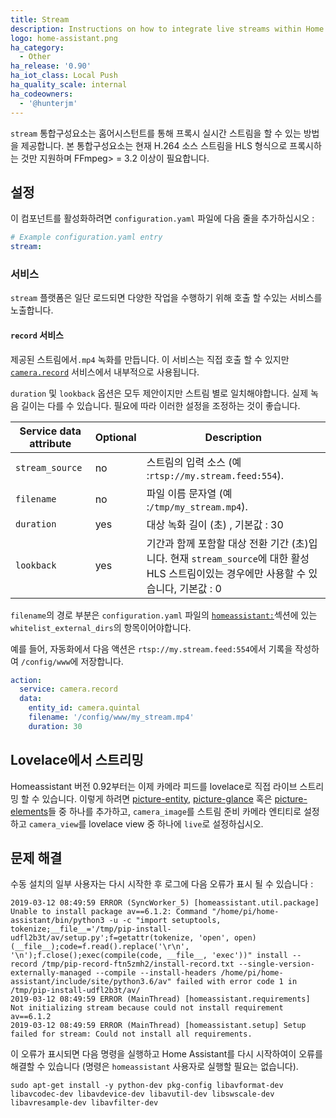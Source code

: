 ```yaml
---
title: Stream
description: Instructions on how to integrate live streams within Home Assistant.
logo: home-assistant.png
ha_category:
  - Other
ha_release: '0.90'
ha_iot_class: Local Push
ha_quality_scale: internal
ha_codeowners:
  - '@hunterjm'
---
```


`stream` 통합구성요소는 홈어시스턴트를 통해 프록시 실시간 스트림을 할 수 있는 방법을 제공합니다. 본 통합구성요소는 현재 H.264 소스 스트림을 HLS 형식으로 프록시하는 것만 지원하며 FFmpeg> = 3.2 이상이 필요합니다.

## 설정

이 컴포넌트를 활성화하려면 `configuration.yaml` 파일에 다음 줄을 추가하십시오 :

```yaml
# Example configuration.yaml entry
stream:
```

### 서비스

`stream` 플랫폼은 일단 로드되면 다양한 작업을 수행하기 위해 호출 할 수있는 서비스를 노출합니다.

#### `record` 서비스

제공된 스트림에서`.mp4` 녹화를 만듭니다. 이 서비스는 직접 호출 할 수 있지만 [`camera.record`](/integrations/camera#service-record) 서비스에서 내부적으로 사용됩니다. 

`duration` 및 `lookback` 옵션은 모두 제안이지만 스트림 별로 일치해야합니다. 실제 녹음 길이는 다를 수 있습니다. 필요에 따라 이러한 설정을 조정하는 것이 좋습니다.

| Service data attribute | Optional | Description |
| ---------------------- | -------- | ----------- |
| `stream_source`        |      no  | 스트림의 입력 소스 (예 :`rtsp://my.stream.feed:554`). |
| `filename`             |      no  | 파일 이름 문자열 (예 :`/tmp/my_stream.mp4`). |
| `duration`             |      yes | 대상 녹화 길이 (초) , 기본값 : 30 |
| `lookback`             |      yes | 기간과 함께 포함할 대상 전환 기간 (초)입니다. 현재 `stream_source`에 대한 활성 HLS 스트림이있는 경우에만 사용할 수 있습니다, 기본값 : 0 |

`filename`의 경로 부분은 `configuration.yaml` 파일의 [`homeassistant:`](/docs/configuration/basic/)섹션에 있는 `whitelist_external_dirs`의 항목이어야합니다.

예를 들어, 자동화에서 다음 액션은 `rtsp://my.stream.feed:554`에서 기록을 작성하여 `/config/www`에 저장합니다.

```yaml
action:
  service: camera.record
  data:
    entity_id: camera.quintal
    filename: '/config/www/my_stream.mp4'
    duration: 30
```

## Lovelace에서 스트리밍

Homeassistant 버전 0.92부터는 이제 카메라 피드를 lovelace로 직접 라이브 스트리밍 할 수 있습니다. 이렇게 하려면 [picture-entity](/lovelace/picture-entity/), [picture-glance](/lovelace/picture-glance/) 혹은 [picture-elements](/lovelace/picture-elements/)들 중 하나를 추가하고,  `camera_image`를 스트림 준비 카메라 엔티티로 설정하고 `camera_view`를 lovelace view 중 하나에 `live`로 설정하십시오.

## 문제 해결

수동 설치의 일부 사용자는 다시 시작한 후 로그에 다음 오류가 표시 될 수 있습니다 :

```text
2019-03-12 08:49:59 ERROR (SyncWorker_5) [homeassistant.util.package] Unable to install package av==6.1.2: Command "/home/pi/home-assistant/bin/python3 -u -c "import setuptools, tokenize;__file__='/tmp/pip-install-udfl2b3t/av/setup.py';f=getattr(tokenize, 'open', open)(__file__);code=f.read().replace('\r\n', '\n');f.close();exec(compile(code, __file__, 'exec'))" install --record /tmp/pip-record-ftn5zmh2/install-record.txt --single-version-externally-managed --compile --install-headers /home/pi/home-assistant/include/site/python3.6/av" failed with error code 1 in /tmp/pip-install-udfl2b3t/av/
2019-03-12 08:49:59 ERROR (MainThread) [homeassistant.requirements] Not initializing stream because could not install requirement av==6.1.2
2019-03-12 08:49:59 ERROR (MainThread) [homeassistant.setup] Setup failed for stream: Could not install all requirements.
```

이 오류가 표시되면 다음 명령을 실행하고 Home Assistant를 다시 시작하여이 오류를 해결할 수 있습니다 (명령은 `homeassistant` 사용자로 실행할 필요는 없습니다).

```text
sudo apt-get install -y python-dev pkg-config libavformat-dev libavcodec-dev libavdevice-dev libavutil-dev libswscale-dev libavresample-dev libavfilter-dev
```
